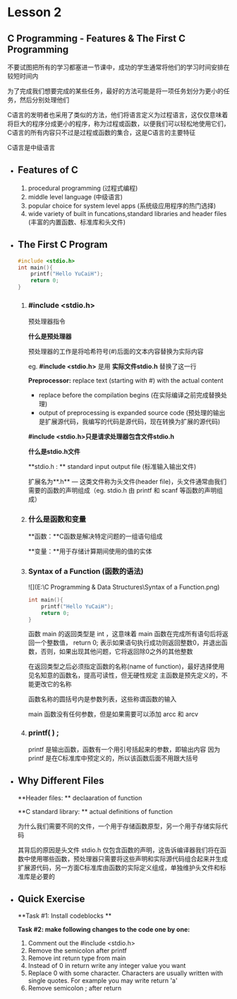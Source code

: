 # Lesson 2

## C Programming - Features & The First C Programming

不要试图把所有的学习都塞进一节课中，成功的学生通常将他们的学习时间安排在较短时间内

为了完成我们想要完成的某些任务，最好的方法可能是将一项任务划分为更小的任务，然后分别处理他们

C语言的发明者也采用了类似的方法，他们将语言定义为过程语言，这仅仅意味着将巨大的程序分成更小的程序，称为过程或函数，以便我们可以轻松地使用它们，C语言的所有内容只不过是过程或函数的集合，这是C语言的主要特征

C语言是中级语言

- ## Features of C

  1. procedural programming (过程式编程)
  2. middle level language (中级语言)
  3. popular choice for system level apps (系统级应用程序的热门选择)
  4. wide variety of built in funcations,standard libraries and header files
     (丰富的内置函数、标准库和头文件)

- ## The First C Program

  ```c
  #include <stdio.h>
  int main(){
      printf("Hello YuCaiH");
      return 0;
  }
  ```

  1. ### #include <stdio.h>

     预处理器指令

     **什么是预处理器**

     预处理器的工作是将哈希符号(#)后面的文本内容替换为实际内容

        eg. **#include <stdio.h>**   是用  **实际文件stdio.h**  替换了这一行

     **Preprocessor:**  replace text (starting with #) with the actual content

     - replace before the compilation begins (在实际编译之前完成替换处理)
     - output of preprocessing is expanded source code (预处理的输出是扩展源代码，我编写的代码是源代码，现在转换为扩展的源代码)

     **#include <stdio.h>只是请求处理器包含文件stdio.h**

     **什么是stdio.h文件**

     **stdio.h : ** standard input output file (标准输入输出文件)

     扩展名为**.h**  — 这类文件称为头文件(header file)，头文件通常由我们需要的函数的声明组成（eg. stdio.h 由 printf 和 scanf 等函数的声明组成）

  2. ### 什么是函数和变量

     **函数：**C函数是解决特定问题的一组语句组成

     **变量：**用于存储计算期间使用的值的实体

  3. ### Syntax of a Function   (函数的语法)

     ![](E:\C Programming & Data Structures\Syntax of a Function.png)

     ```c
     int main(){
         printf("Hello YuCaiH");
         return 0;
     }
     ```

     函数 main 的返回类型是 int ，这意味着 main 函数在完成所有语句后将返回一个整数值， return 0; 表示如果语句执行成功则返回整数0，并退出函数，否则，如果出现其他问题，它将返回除0之外的其他整数

     在返回类型之后必须指定函数的名称(name of function)，最好选择使用见名知意的函数名，提高可读性，但无硬性规定
     主函数是预先定义的，不能更改它的名称

     函数名称的圆括号内是参数列表，这些称谓函数的输入

     main 函数没有任何参数，但是如果需要可以添加 arcc 和 arcv

  4. ### printf( ) ;

     printf 是输出函数，函数有一个用引号括起来的参数，即输出内容
     因为 printf 是在C标准库中预定义的，所以该函数后面不用跟大括号

- ## Why Different Files

  **Header files: **  declaaration of function

  **C standard library: **  actual definitions of function

  为什么我们需要不同的文件，一个用于存储函数原型，另一个用于存储实际代码

  其背后的原因是头文件 stdio.h 仅包含函数的声明，这告诉编译器我们将在函数中使用哪些函数，预处理器只需要将这些声明和实际源代码组合起来并生成扩展源代码，另一方面C标准库由函数的实际定义组成，单独维护头文件和标准库是必要的

- ## Quick Exercise

  **Task #1: Install codeblocks **

  **Task #2: make following changes to the code one by one:**

  1. Comment out the #include <stdio.h>
  2. Remove the semicolon after printf
  3. Remove int return type from main
  4. Instead of 0 in return write any integer value you want
  5. Replace 0 with some character. Characters are usually written with single quotes. For example you may write return 'a'
  6. Remove semicolon ; after return